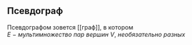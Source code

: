 ## Псевдограф
Псевдографом зовется [[граф]], в котором $E\ -\ мультимножество\ пар\ вершин\ V,\ необязательно\ разных$